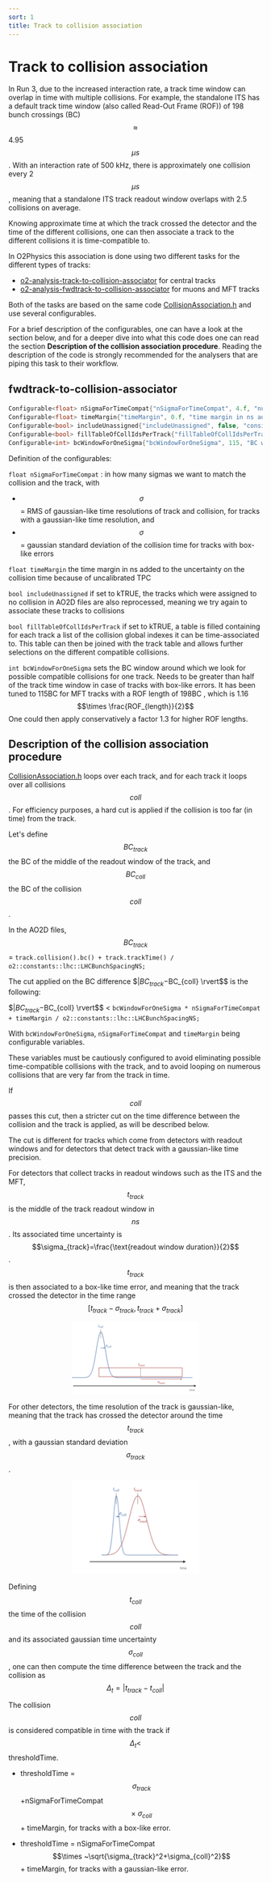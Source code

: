 ```yaml
---
sort: 1
title: Track to collision association
---
```

# Track to collision association

In Run 3, due to the increased interaction rate, a track time window can overlap in time with multiple collisions. For example, the standalone ITS has a default track time window (also called Read-Out Frame (ROF)) of 198 bunch crossings (BC) $$\approx$$ 4.95 $$\mu s$$. With an interaction rate of 500 kHz, there is approximately one collision every 2 $$\mu s$$, meaning that a standalone ITS track readout window overlaps with 2.5 collisions on average.

Knowing approximate time at which the track crossed the detector and the time of the different collisions, one can then associate a track to the different collisions it is time-compatible to.

In O2Physics this association is done using two different tasks for the different types of tracks:

- [o2-analysis-track-to-collision-associator](https://github.com/AliceO2Group/O2Physics/blob/master/Common/TableProducer/trackToCollisionAssociator.cxx) for central tracks
- [o2-analysis-fwdtrack-to-collision-associator](https://github.com/AliceO2Group/O2Physics/blob/master/Common/TableProducer/fwdtrackToCollisionAssociator.cxx) for muons and MFT tracks

Both of the tasks are based on the same code [CollisionAssociation.h](https://github.com/AliceO2Group/O2Physics/blob/master/Common/Core/CollisionAssociation.h) and use several configurables.

For a brief description of the configurables, one can have a look at the section below, and for a deeper dive into what this code does one can read the section **Description of the collision association procedure**.
Reading the description of the code is strongly recommended for the analysers that are piping this task to their workflow.

## fwdtrack-to-collision-associator

```cpp
Configurable<float> nSigmaForTimeCompat{"nSigmaForTimeCompat", 4.f, "number of sigmas for time compatibility"};
Configurable<float> timeMargin{"timeMargin", 0.f, "time margin in ns added to uncertainty because of uncalibrated TPC"};
Configurable<bool> includeUnassigned{"includeUnassigned", false, "consider also tracks which are not assigned to any collision"};
Configurable<bool> fillTableOfCollIdsPerTrack{"fillTableOfCollIdsPerTrack", false, "fill additional table with vector of collision ids per track"};
Configurable<int> bcWindowForOneSigma{"bcWindowForOneSigma", 115, "BC window to be multiplied by the number of sigmas to define maximum window to be considered"};
```

Definition of the configurables:

`float nSigmaForTimeCompat` : in how many sigmas we want to match the collision and the track, with

- $$\sigma$$ = RMS of gaussian-like time resolutions of track and collision, for tracks with a gaussian-like time resolution, and
- $$\sigma$$= gaussian standard deviation of the collision time for tracks with box-like errors

`float timeMargin` the time margin in ns added to the uncertainty on the collision time because of uncalibrated TPC

`bool includeUnassigned` if set to kTRUE, the tracks which were assigned to no collision in AO2D files are also reprocessed, meaning we try again to associate these tracks to collisions

`bool fillTableOfCollIdsPerTrack` if set to kTRUE, a table is filled containing for each track a list of the collision global indexes it can be time-associated to. This table can then be joined with the track table and allows further selections on the different compatible collisions.

`int bcWindowForOneSigma` sets the BC window around which we look for possible compatible collisions for one track. Needs to be greater than half of the track time window in case of tracks with box-like errors. It has been tuned to 115BC for MFT tracks with a ROF length of 198BC , which is 1.16$$\times \frac{ROF_{length}}{2}$$
One could then apply conservatively a factor 1.3 for higher ROF lengths.

## Description of the collision association procedure

[CollisionAssociation.h](https://github.com/AliceO2Group/O2Physics/blob/master/Common/Core/CollisionAssociation.h)  loops over each track, and for each track it loops over all collisions $$coll$$. For efficiency purposes, a hard cut is applied if the collision is too far (in time) from the track.

Let's define $$BC_{track}$$ the BC of the middle of the readout window of the track, and $$BC_{coll}$$ the BC of the collision $$coll$$.

In the AO2D files, $$BC_{track}$$ = `track.collision().bc() + track.trackTime() / o2::constants::lhc::LHCBunchSpacingNS;`

The cut applied on the BC difference $$\lvert BC_{track}-$BC_{coll} \rvert$$
is the following:

$$\lvert BC_{track}-$BC_{coll} \rvert$$ < `bcWindowForOneSigma * nSigmaForTimeCompat + timeMargin / o2::constants::lhc::LHCBunchSpacingNS;`

With `bcWindowForOneSigma`, `nSigmaForTimeCompat` and `timeMargin` being configurable variables.

These variables must be cautiously configured to avoid eliminating possible time-compatible collisions with the track, and to avoid looping on numerous collisions that are very far from the track in time.

If $$coll$$ passes this cut, then a stricter cut on the time difference between the collision and the track is applied, as will be described below.

The cut is different for tracks which come from detectors with readout windows and for detectors that detect track with a gaussian-like time precision.

For detectors that collect tracks in readout windows such as the ITS and the MFT, $$t_{track}$$ is the middle of the track readout window in $$ns$$. Its associated time uncertainty is $$\sigma_{track}=\frac{\text{readout window duration}}{2}$$. $$t_{track}$$ is then associated to a box-like time error, and meaning that the track crossed the detector in the time range $$[t_{track}-\sigma_{track}, t_{track}+\sigma_{track}]$$

<div align="center">
<img src="../images/Scheme-track-to-coll-assoc-box.png" width="50%">
</div>

For other detectors, the time resolution of the track is gaussian-like, meaning that the track has crossed the detector around the time $$t_{track}$$, with a gaussian standard deviation $$\sigma_{track}$$.

<div align="center">
<img src="../images/Scheme-track-to-coll-assoc-gaussian.png" width="50%">
</div>

Defining $$t_{coll}$$ the time of the collision $$coll$$ and its associated gaussian time uncertainty $$\sigma_{coll}$$, one can then compute the time difference between the track and the collision as $$\Delta_t = \lvert t_{track}-t_{coll} \rvert$$

The collision $$coll$$ is considered compatible in time with the track if $$\Delta_t <$$ thresholdTime.

- thresholdTime = $$\sigma_{track}$$+nSigmaForTimeCompat $$\times ~\sigma_{coll}$$ + timeMargin,
for tracks with a box-like error.

- thresholdTime = nSigmaForTimeCompat $$\times ~\sqrt{\sigma_{track}^2+\sigma_{coll}^2}$$ + timeMargin,
for tracks with a gaussian-like error.
